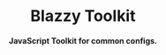 <h1 align="center">
  Blazzy Toolkit
</h1>
<h4 align="center">
  JavaScript Toolkit for common configs.
</h4>